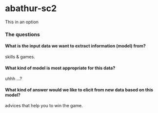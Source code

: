 # abathur-sc2
This in an option


### The questions
#### What is the input data we want to extract information (model) from?
skills & games.

#### What kind of model is most appropriate for this data?
uhhh ...?

#### What kind of answer would we like to elicit from new data based on this model?
advices that help you to win the game.


